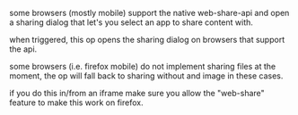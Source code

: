 some browsers (mostly mobile) support the native web-share-api and open a sharing dialog that let's you select an app to share content with.

when triggered, this op opens the sharing dialog on browsers that support the api.

some browsers (i.e. firefox mobile) do not implement sharing files at the moment, the op will fall back to sharing without and image in these cases.

if you do this in/from an iframe make sure you allow the "web-share" feature to make this work on firefox.
